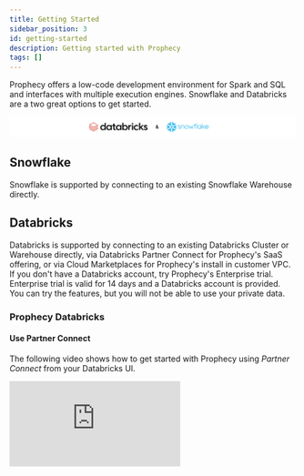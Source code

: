 ```yaml
---
title: Getting Started
sidebar_position: 3
id: getting-started
description: Getting started with Prophecy
tags: []
---
```


Prophecy offers a low-code development environment for Spark and SQL and interfaces with multiple execution engines. Snowflake and Databricks are a two great options to get started.

![SupportedEngines](./img/SupportedEngines.png)

## Snowflake

Snowflake is supported by connecting to an existing Snowflake Warehouse directly. 

## Databricks

Databricks is supported by connecting to an existing Databricks Cluster or Warehouse directly, via Databricks Partner Connect for Prophecy's SaaS offering, or via Cloud Marketplaces for Prophecy's install in customer VPC. If you don't have a Databricks account, try Prophecy's Enterprise trial. Enterprise trial is valid for 14 days and a Databricks account is provided. You can try the features, but you will not be able to use your private data.

### Prophecy Databricks

#### Use Partner Connect

The following video shows how to get started with Prophecy using _Partner Connect_ from your Databricks UI.

<div class="video-container">
<iframe src="https://www.youtube.com/embed/mh-6lpYJcqs" title="YouTube video player" frameborder="0" allow="accelerometer; autoplay; clipboard-write; encrypted-media; gyroscope; picture-in-picture" allowfullscreen></iframe>
</div>
